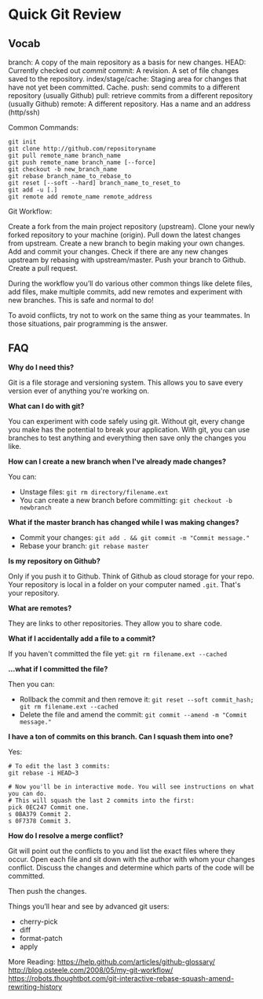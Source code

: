 # Quick Git Review

## Vocab
branch: A copy of the main repository as a basis for new changes.
HEAD: Currently checked out *commit*
commit: A revision. A set of file changes saved to the repository.
index/stage/cache: Staging area for changes that have not yet been committed. Cache.
push: send commits to a different repository (usually Github)
pull: retrieve commits from a different repository (usually Github)
remote: A different repository. Has a name and an address (http/ssh)

Common Commands:
```
git init
git clone http://github.com/repositoryname
git pull remote_name branch_name
git push remote_name branch_name [--force]
git checkout -b new_branch_name
git rebase branch_name_to_rebase_to
git reset [--soft --hard] branch_name_to_reset_to
git add -u [.]
git remote add remote_name remote_address
```

Git Workflow:

Create a fork from the main project repository (upstream).
Clone your newly forked repository to your machine (origin).
Pull down the latest changes from upstream.
Create a new branch to begin making your own changes.
Add and commit your changes.
Check if there are any new changes upstream by rebasing with upstream/master.
Push your branch to Github.
Create a pull request.

During the workflow you’ll do various other common things like delete files, add files, make multiple commits, add new remotes and experiment with new branches. This is safe and normal to do!

To avoid conflicts, try not to work on the same thing as your teammates. In those situations, pair programming is the answer.


## FAQ

__Why do I need this?__

Git is a file storage and versioning system. This allows you to save every version ever of anything you're
working on. 

__What can I do with git?__

You can experiment with code safely using git. Without git, every change you make has the potential to break your application. With git, you can use branches to test anything and everything then save only the changes you like.

__How can I create a new branch when I've already made changes?__

You can:
- Unstage files: `git rm directory/filename.ext`
- You can create a new branch before committing: 
`git checkout -b newbranch`

__What if the master branch has changed while I was making changes?__

- Commit your changes: `git add . && git commit -m "Commit message."`
- Rebase your branch: `git rebase master`

__Is my repository on Github?__

Only if you push it to Github. Think of Github as cloud storage for your repo. Your repository is local in a folder on your computer named `.git`. That's your repository. 

__What are remotes?__

They are links to other repositories. They allow you to share code.

__What if I accidentally add a file to a commit?__

If you haven't committed the file yet: `git rm filename.ext --cached`

__...what if I committed the file?__

Then you can:
- Rollback the commit and then remove it: 
`git reset --soft commit_hash; git rm filename.ext --cached`
- Delete the file and amend the commit: 
`git commit --amend -m "Commit message."`


__I have a ton of commits on this branch. Can I squash them into one?__

Yes:
```
# To edit the last 3 commits:
git rebase -i HEAD~3

# Now you'll be in interactive mode. You will see instructions on what you can do.
# This will squash the last 2 commits into the first:
pick 0EC247 Commit one.
s 0BA379 Commit 2.
s 0F7378 Commit 3.
```

__How do I resolve a merge conflict?__

Git will point out the conflicts to you and list the exact files where they occur. Open each file and sit down with the author with whom your changes conflict. Discuss the changes and determine which parts of the code will be committed.

Then push the changes.

Things you’ll hear and see by advanced git users:
- cherry-pick
- diff
- format-patch
- apply

More Reading:
https://help.github.com/articles/github-glossary/
http://blog.osteele.com/2008/05/my-git-workflow/
https://robots.thoughtbot.com/git-interactive-rebase-squash-amend-rewriting-history



